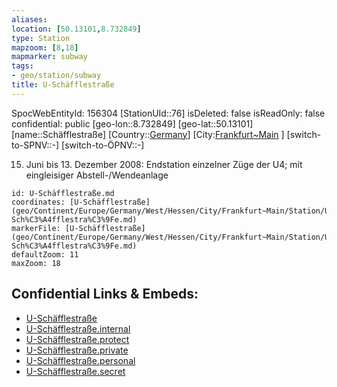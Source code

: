 ```yaml
---
aliases: 
location: [50.13101,8.732849]
type: Station 
mapzoom: [8,18] 
mapmarker: subway 
tags:
- geo/station/subway
title: U-Schäfflestraße
---
```

SpocWebEntityId: 156304
[StationUId::76]
isDeleted: false
isReadOnly: false
confidential: public
[geo-lon::8.732849]
[geo-lat::50.13101]
[name::Schäfflestraße]
[Country::[Germany](geo/Continent/Europe/Germany.md)]
[City:[Frankfurt~Main](geo/Continent/Europe/Germany/West/Hessen/City/Frankfurt~Main.md) ]
[switch-to-SPNV::-]
[switch-to-ÖPNV::-]

15. Juni bis 13. Dezember 2008: Endstation einzelner Züge der U4; mit eingleisiger Abstell-/Wendeanlage

```leaflet
id: U-Schäfflestraße.md
coordinates: [U-Schäfflestraße](geo/Continent/Europe/Germany/West/Hessen/City/Frankfurt~Main/Station/U-Sch%C3%A4fflestra%C3%9Fe.md)
markerFile: [U-Schäfflestraße](geo/Continent/Europe/Germany/West/Hessen/City/Frankfurt~Main/Station/U-Sch%C3%A4fflestra%C3%9Fe.md)
defaultZoom: 11 
maxZoom: 18
```


## Confidential Links & Embeds: 
- [U-Schäfflestraße](../../../../../../../../../../_public/geo/Continent/Europe/Germany/West/Hessen/City/Frankfurt~Main/Station/U-Sch%C3%A4fflestra%C3%9Fe.md) 
- [U-Schäfflestraße.internal](../../../../../../../../../../_internal/geo/Continent/Europe/Germany/West/Hessen/City/Frankfurt~Main/Station/U-Sch%C3%A4fflestra%C3%9Fe.internal.md) 
- [U-Schäfflestraße.protect](../../../../../../../../../../_protect/geo/Continent/Europe/Germany/West/Hessen/City/Frankfurt~Main/Station/U-Sch%C3%A4fflestra%C3%9Fe.protect.md) 
- [U-Schäfflestraße.private](../../../../../../../../../../_private/geo/Continent/Europe/Germany/West/Hessen/City/Frankfurt~Main/Station/U-Sch%C3%A4fflestra%C3%9Fe.private.md) 
- [U-Schäfflestraße.personal](../../../../../../../../../../_personal/geo/Continent/Europe/Germany/West/Hessen/City/Frankfurt~Main/Station/U-Sch%C3%A4fflestra%C3%9Fe.personal.md) 
- [U-Schäfflestraße.secret](../../../../../../../../../../_secret/geo/Continent/Europe/Germany/West/Hessen/City/Frankfurt~Main/Station/U-Sch%C3%A4fflestra%C3%9Fe.secret.md) 
